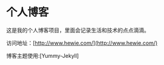 # 个人博客

这是我的个人博客项目，里面会记录生活和技术的点点滴滴。


访问地址：[http://www.hewie.com/](http://www.hewie.com/)


博客主题使用:[Yummy-Jekyll]
